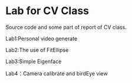 # Lab for CV Class
 Source code and some part of report of CV class.

Lab1:Personal video generate

Lab2:The use of  FitEllipse

Lab3:Simple Eigenface

Lab4：Camera calibrate and birdEye view